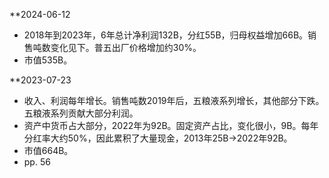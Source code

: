 **2024-06-12
* 2018年到2023年，6年总计净利润132B，分红55B，归母权益增加66B。销售吨数变化见下。普五出厂价格增加约30%。
* 市值535B。

**2023-07-23
* 收入、利润每年增长。销售吨数2019年后，五粮液系列增长，其他部分下跌。五粮液系列贡献大部分利润。
* 资产中货币占大部分，2022年为92B。固定资产占比，变化很小，9B。每年分红率大约50%，因此累积了大量现金，2013年25B->2022年92B。
* 市值664B。
* pp. 56

